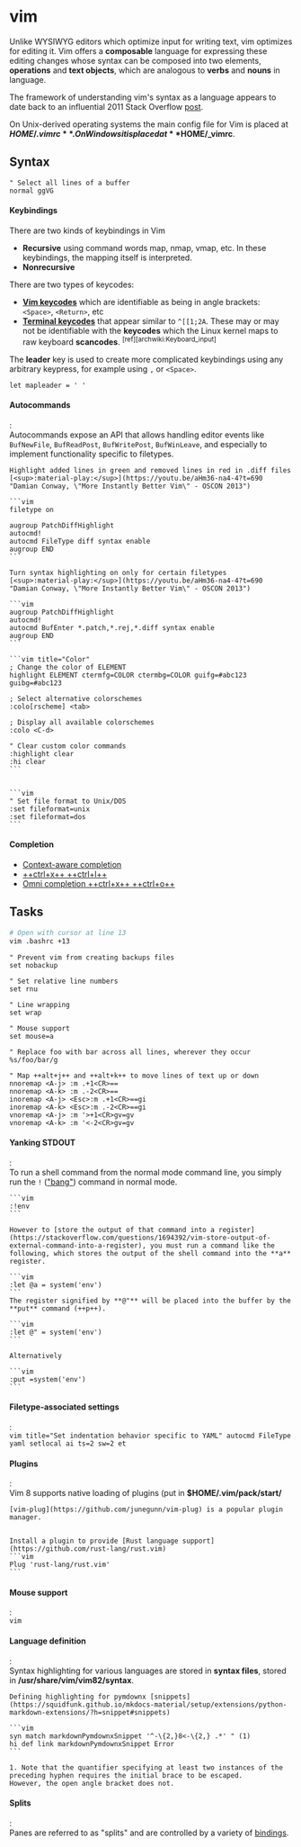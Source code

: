 [https://vim.fandom.com/wiki/Moving_lines_up_or_down]: https://vim.fandom.com/wiki/Moving_lines_up_or_down "Vim Tips Wiki: \"Moving lines up or down\""
[Oualline]: http://sci.notbc.org/~weiss/resources/vim/Vim-course/others/vim-1.0.pdf "Oualline, Steve. _The Vim Book_. 2007."
[https://youtu.be/wlR5gYd6um0]: https://youtu.be/wlR5gYd6um0 "Mastering the Vim Language"

# vim

<!-- 

It would be nice to develop a course about various vim configs and language definitions.
Maybe I could extend the markdown language plugin to incorporate mkdocs and pymdownx syntax.

-->


Unlike WYSIWYG editors which optimize input for writing text, vim optimizes for editing it.
Vim offers a **composable** language for expressing these editing changes whose syntax can be composed into two elements, **operations** and **text objects**, which are analogous to **verbs** and **nouns** in language.

The framework of understanding vim's syntax as a language appears to date back to an influential 2011 Stack Overflow [post](https://stackoverflow.com/questions/1218390/what-is-your-most-productive-shortcut-with-vim/1220118#1220118 "What is your most productive shortcut with Vim?").

On Unix-derived operating systems the main config file for Vim is placed at **$HOME/.vimrc**.
On Windows it is placed at **$HOME/\_vimrc**.

## Syntax

    
```vim title="Normal-mode commands"
" Select all lines of a buffer
normal ggVG
```

#### Keybindings

There are two kinds of keybindings in Vim

- **Recursive** using command words map, nmap, vmap, etc. In these keybindings, the mapping itself is interpreted.
- **Nonrecursive** 

There are two types of keycodes:

- [**Vim keycodes**](https://vim.fandom.com/wiki/Mapping_fast_keycodes_in_terminal_Vim) which are identifiable as being in angle brackets: `<Space>`, `<Return>`, etc
- [**Terminal keycodes**](https://wiki.archlinux.org/index.php/Keyboard_input#Identifying_keycodes_in_Xorg) that appear similar to `^[[1;2A`. These may or may not be identifiable with the **keycodes** which the Linux kernel maps to raw keyboard **scancodes**. <sup>[ref][archwiki:Keyboard_input]</sup>

The **leader** key is used to create more complicated keybindings using any arbitrary keypress, for example using `,` or `<Space>`.

```vim
let mapleader = ' '
```


#### Autocommands
:   
    Autocommands expose an API that allows handling editor events like `BufNewFile`, `BufReadPost`, `BufWritePost`, `BufWinLeave`, and especially to implement functionality specific to filetypes.


    Highlight added lines in green and removed lines in red in .diff files [<sup>:material-play:</sup>](https://youtu.be/aHm36-na4-4?t=690 "Damian Conway, \"More Instantly Better Vim\" - OSCON 2013")

    ```vim
    filetype on

    augroup PatchDiffHighlight
    autocmd!
    autocmd FileType diff syntax enable
    augroup END
    ```

    Turn syntax highlighting on only for certain filetypes [<sup>:material-play:</sup>](https://youtu.be/aHm36-na4-4?t=690 "Damian Conway, \"More Instantly Better Vim\" - OSCON 2013")

    ```vim
    augroup PatchDiffHighlight
    autocmd!
    autocmd BufEnter *.patch,*.rej,*.diff syntax enable
    augroup END
    ```

    ```vim title="Color"
    ; Change the color of ELEMENT
    highlight ELEMENT ctermfg=COLOR ctermbg=COLOR guifg=#abc123 guibg=#abc123

    ; Select alternative colorschemes
    :colo[rscheme] <tab>

    ; Display all available colorschemes
    :colo <C-d>

    " Clear custom color commands
    :highlight clear
    :hi clear
    ```


    ```vim
    " Set file format to Unix/DOS
    :set fileformat=unix
    :set fileformat=dos
    ```


#### Completion

- [Context-aware completion](https://youtu.be/3TX3kV3TICU?t=1005)
- [++ctrl+x++ ++ctrl+l++](https://youtu.be/3TX3kV3TICU?t=1260)
- [Omni completion ++ctrl+x++ ++ctrl+o++](https://youtu.be/3TX3kV3TICU?t=1350)

## Tasks

```sh title="Invocation"
# Open with cursor at line 13
vim .bashrc +13
```

```vim title="Configuration"
" Prevent vim from creating backups files
set nobackup

" Set relative line numbers
set rnu

" Line wrapping
set wrap

" Mouse support
set mouse=a
```


```vim title="Search and replace"
" Replace foo with bar across all lines, wherever they occur
%s/foo/bar/g
```

```vim title="Mapping keys"
" Map ++alt+j++ and ++alt+k++ to move lines of text up or down
nnoremap <A-j> :m .+1<CR>==
nnoremap <A-k> :m .-2<CR>==
inoremap <A-j> <Esc>:m .+1<CR>==gi
inoremap <A-k> <Esc>:m .-2<CR>==gi
vnoremap <A-j> :m '>+1<CR>gv=gv
vnoremap <A-k> :m '<-2<CR>gv=gv
```


#### Yanking STDOUT 
:   
    To run a shell command from the normal mode command line, you simply run the `!` (["bang"](https://learnvimscriptthehardway.stevelosh.com/chapters/52.html)) command in normal mode.

    ```vim
    :!env
    ```

    However to [store the output of that command into a register](https://stackoverflow.com/questions/1694392/vim-store-output-of-external-command-into-a-register), you must run a command like the following, which stores the output of the shell command into the **a** register.

    ```vim
    :let @a = system('env')
    ```
    The register signified by **@"** will be placed into the buffer by the **put** command (++p++).

    ```vim
    :let @" = system('env')
    ```

    Alternatively

    ```vim
    :put =system('env')
    ```

#### Filetype-associated settings
:   
    ```vim title="Set indentation behavior specific to YAML"
    autocmd FileType yaml setlocal ai ts=2 sw=2 et
    ```
    
#### Plugins
:   
    Vim 8 supports native loading of plugins (put in **$HOME/.vim/pack/start/**

    [vim-plug](https://github.com/junegunn/vim-plug) is a popular plugin manager.


    Install a plugin to provide [Rust language support](https://github.com/rust-lang/rust.vim)
    ```vim
    Plug 'rust-lang/rust.vim'
    ```

#### Mouse support
:   
    ```vim
    ```

#### Language definition
:   
    Syntax highlighting for various languages are stored in **syntax files**, stored in **/usr/share/vim/vim82/syntax**.

    Defining highlighting for pymdownx [snippets](https://squidfunk.github.io/mkdocs-material/setup/extensions/python-markdown-extensions/?h=snippet#snippets)

    ```vim
    syn match markdownPymdownxSnippet '^-\{2,}8<-\{2,} .*' " (1)
    hi def link markdownPymdownxSnippet Error
    ```

    1. Note that the quantifier specifying at least two instances of the preceding hyphen requires the initial brace to be escaped.
    However, the open angle bracket does not.


#### Splits
:   
    Panes are referred to as "splits" and are controlled by a variety of [bindings](https://vimtricks.com/p/vim-move-split/).